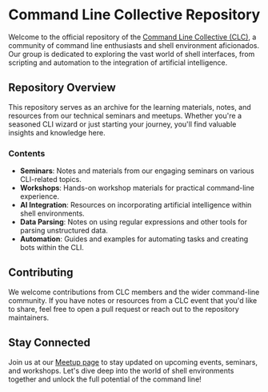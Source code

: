 # Command Line Collective Repository

Welcome to the official repository of the [Command Line Collective (CLC)](https://www.meetup.com/command-line-collective/), a community of command line enthusiasts and shell environment aficionados. Our group is dedicated to exploring the vast world of shell interfaces, from scripting and automation to the integration of artificial intelligence.

## Repository Overview

This repository serves as an archive for the learning materials, notes, and resources from our technical seminars and meetups. Whether you're a seasoned CLI wizard or just starting your journey, you'll find valuable insights and knowledge here.

### Contents

- **Seminars**: Notes and materials from our engaging seminars on various CLI-related topics.
- **Workshops**: Hands-on workshop materials for practical command-line experience.
- **AI Integration**: Resources on incorporating artificial intelligence within shell environments.
- **Data Parsing**: Notes on using regular expressions and other tools for parsing unstructured data.
- **Automation**: Guides and examples for automating tasks and creating bots within the CLI.

## Contributing

We welcome contributions from CLC members and the wider command-line community. If you have notes or resources from a CLC event that you'd like to share, feel free to open a pull request or reach out to the repository maintainers.

## Stay Connected

Join us at our [Meetup page](https://www.meetup.com/command-line-collective/) to stay updated on upcoming events, seminars, and workshops. Let's dive deep into the world of shell environments together and unlock the full potential of the command line!
